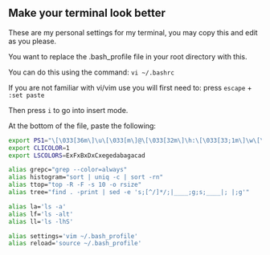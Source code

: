 ## Make your terminal look better

These are my personal settings for my terminal, you may copy this and edit as you please. 

You want to replace the .bash_profile file in your root directory with this. 

You can do this using the command:
```vi ~/.bashrc```

If you are not familiar with vi/vim use you will first need to:
press ```escape``` + ```:set paste```

Then press ```i``` to go into insert mode. 

At the bottom of the file, paste the following:


```sh
export PS1="\[\033[36m\]\u\[\033[m\]@\[\033[32m\]\h:\[\033[33;1m\]\w\[\033[m\]\$ "
export CLICOLOR=1
export LSCOLORS=ExFxBxDxCxegedabagacad

alias grepc="grep --color=always"
alias histogram="sort | uniq -c | sort -rn"
alias ttop="top -R -F -s 10 -o rsize"
alias tree="find . -print | sed -e 's;[^/]*/;|____;g;s;____|; |;g'"

alias la='ls -a'
alias lf='ls -alt'
alias ll='ls -lhS'

alias settings='vim ~/.bash_profile'
alias reload='source ~/.bash_profile'
```

